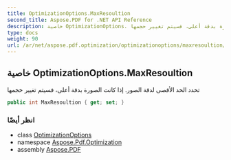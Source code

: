 ```yaml
---
title: OptimizationOptions.MaxResoultion
second_title: Aspose.PDF for .NET API Reference
description: خاصية OptimizationOptions. تحدد الحد الأقصى لدقة الصور. إذا كانت الصورة بدقة أعلى، فسيتم تغيير حجمها
type: docs
weight: 90
url: /ar/net/aspose.pdf.optimization/optimizationoptions/maxresoultion/
---
```

## خاصية OptimizationOptions.MaxResoultion

تحدد الحد الأقصى لدقة الصور. إذا كانت الصورة بدقة أعلى، فسيتم تغيير حجمها

```csharp
public int MaxResoultion { get; set; }
```

### انظر أيضًا

* class [OptimizationOptions](../)
* namespace [Aspose.Pdf.Optimization](../../../aspose.pdf.optimization/)
* assembly [Aspose.PDF](../../../)